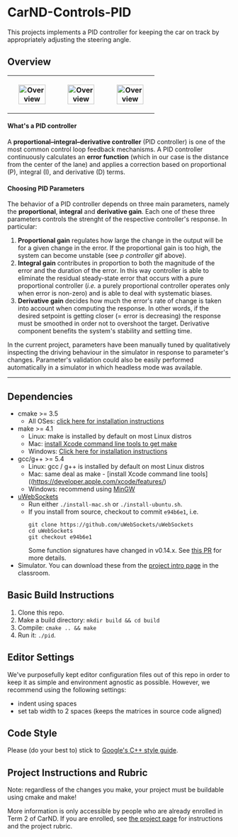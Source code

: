 # CarND-Controls-PID
This projects implements a PID controller for keeping the car on track by appropriately adjusting the steering angle.

## Overview
<table style="width:100%">
  <tr>
    <th>
      <p align="center">
       <img src="./img/control_none.gif" alt="Overview" width="80%">
      </p>
    </th>
    <th>
      <p align="center">
       <img src="./img/control_p.gif" alt="Overview" width="80%">
      </p>
    </th>
    <th>
      <p align="center">
       <img src="./img/control_pid.gif" alt="Overview" width="80%">
      </p>
    </th>
  </tr>
  </table>
  
#### What's a PID controller

A **proportional–integral–derivative controller** (PID controller) is one of the most common control loop feedback mechanisms. A PID controller continuously calculates an **error function** (which in our case is the distance from the center of the lane) and applies a correction based on proportional (P), integral (I), and derivative (D) terms.

#### Choosing PID Parameters
The behavior of a PID controller depends on three main parameters, namely the **proportional**, **integral** and **derivative gain**. Each one of these three parameters controls the strenght of the respective controller's response. In particular:
1. **Proportional gain** regulates how large the change in the output will be for a given change in the error. If the proportional gain is too high, the system can become unstable (see *p controller* gif above).
2. **Integral gain** contributes in proportion to both the magnitude of the error and the duration of the error. In this way controller is able to eliminate the residual steady-state error that occurs with a pure proportional controller (*i.e.* a purely proportional controller operates only when error is non-zero) and is able to deal with systematic biases.
3. **Derivative gain** decides how much the error's rate of change is taken into account when computing the response. In other words, if the desired setpoint is getting closer (= error is decreasing) the response must be smoothed in order not to overshoot the target. Derivative component benefits the system's stability and settling time.

In the current project, parameters have been manually tuned by qualitatively inspecting the driving behaviour in the simulator in response to parameter's changes. Parameter's validation could also be easily performed automatically in a simulator in which headless mode was available.

---

## Dependencies

* cmake >= 3.5
  * All OSes: [click here for installation instructions](https://cmake.org/install/)
* make >= 4.1
  * Linux: make is installed by default on most Linux distros
  * Mac: [install Xcode command line tools to get make](https://developer.apple.com/xcode/features/)
  * Windows: [Click here for installation instructions](http://gnuwin32.sourceforge.net/packages/make.htm)
* gcc/g++ >= 5.4
  * Linux: gcc / g++ is installed by default on most Linux distros
  * Mac: same deal as make - [install Xcode command line tools]((https://developer.apple.com/xcode/features/)
  * Windows: recommend using [MinGW](http://www.mingw.org/)
* [uWebSockets](https://github.com/uWebSockets/uWebSockets)
  * Run either `./install-mac.sh` or `./install-ubuntu.sh`.
  * If you install from source, checkout to commit `e94b6e1`, i.e.
    ```
    git clone https://github.com/uWebSockets/uWebSockets 
    cd uWebSockets
    git checkout e94b6e1
    ```
    Some function signatures have changed in v0.14.x. See [this PR](https://github.com/udacity/CarND-MPC-Project/pull/3) for more details.
* Simulator. You can download these from the [project intro page](https://github.com/udacity/self-driving-car-sim/releases) in the classroom.

## Basic Build Instructions

1. Clone this repo.
2. Make a build directory: `mkdir build && cd build`
3. Compile: `cmake .. && make`
4. Run it: `./pid`. 

## Editor Settings

We've purposefully kept editor configuration files out of this repo in order to
keep it as simple and environment agnostic as possible. However, we recommend
using the following settings:

* indent using spaces
* set tab width to 2 spaces (keeps the matrices in source code aligned)

## Code Style

Please (do your best to) stick to [Google's C++ style guide](https://google.github.io/styleguide/cppguide.html).

## Project Instructions and Rubric

Note: regardless of the changes you make, your project must be buildable using
cmake and make!

More information is only accessible by people who are already enrolled in Term 2
of CarND. If you are enrolled, see [the project page](https://classroom.udacity.com/nanodegrees/nd013/parts/40f38239-66b6-46ec-ae68-03afd8a601c8/modules/f1820894-8322-4bb3-81aa-b26b3c6dcbaf/lessons/e8235395-22dd-4b87-88e0-d108c5e5bbf4/concepts/6a4d8d42-6a04-4aa6-b284-1697c0fd6562)
for instructions and the project rubric.


